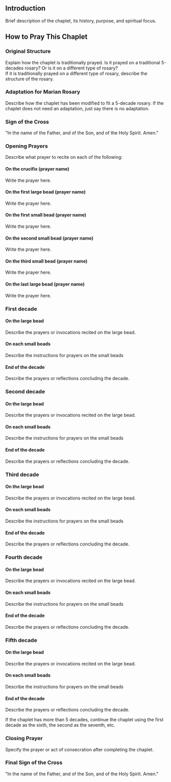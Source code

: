## Introduction

Brief description of the chaplet, its history, purpose, and spiritual focus.

## How to Pray This Chaplet

### Original Structure

Explain how the chaplet is traditionally prayed. Is it prayed on a traditional 5-decades rosary? Or is it on a different type of rosary?  
If it is traditionally prayed on a different type of rosary, describe the structure of the rosary.

### Adaptation for Marian Rosary

Describe how the chaplet has been modified to fit a 5-decade rosary. If the chaplet does not need an adaptation, just say there is no adaptation.

### Sign of the Cross

"In the name of the Father, and of the Son, and of the Holy Spirit. Amen."

### Opening Prayers

Describe what prayer to recite on each of the following:

#### On the crucifix (prayer name)

Write the prayer here.

#### On the first large bead (prayer name)

Write the prayer here.

#### On the first small bead (prayer name)

Write the prayer here.

#### On the second small bead (prayer name)

Write the prayer here.

#### On the third small bead (prayer name)

Write the prayer here.

#### On the last large bead (prayer name)

Write the prayer here.

### First decade

#### On the large bead
 
Describe the prayers or invocations recited on the large bead.
 
#### On each small beads
 
Describe the instructions for prayers on the small beads
 
#### End of the decade
 
Describe the prayers or reflections concluding the decade.

### Second decade

#### On the large bead
 
Describe the prayers or invocations recited on the large bead.
 
#### On each small beads
 
Describe the instructions for prayers on the small beads
 
#### End of the decade
 
Describe the prayers or reflections concluding the decade.

### Third decade

#### On the large bead
 
Describe the prayers or invocations recited on the large bead.
 
#### On each small beads
 
Describe the instructions for prayers on the small beads
 
#### End of the decade
 
Describe the prayers or reflections concluding the decade.

### Fourth decade

#### On the large bead
 
Describe the prayers or invocations recited on the large bead.
 
#### On each small beads
 
Describe the instructions for prayers on the small beads
 
#### End of the decade
 
Describe the prayers or reflections concluding the decade.

### Fifth decade

#### On the large bead
 
Describe the prayers or invocations recited on the large bead.
 
#### On each small beads
 
Describe the instructions for prayers on the small beads
 
#### End of the decade
 
Describe the prayers or reflections concluding the decade.

If the chaplet has more than 5 decades, continue the chaplet using the first decade as the sixth, the second as the seventh, etc.

### Closing Prayer

Specify the prayer or act of consecration after completing the chaplet.

### Final Sign of the Cross

"In the name of the Father, and of the Son, and of the Holy Spirit. Amen."
